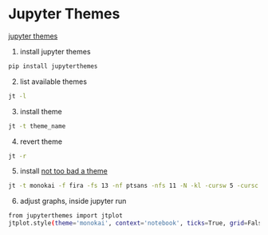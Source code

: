 # Jupyter Themes

[jupyter themes](https://github.com/dunovank/jupyter-themes)
1. install jupyter themes<br/>
```bash
pip install jupyterthemes
```
2. list available themes<br/>
```bash
jt -l
```
3. install theme<br/>
```bash
jt -t theme_name
```
4. revert theme<br/>
```bash
jt -r
```
5. install [not too bad a theme](https://medium.com/@rbmsingh/making-jupyter-dark-mode-great-5adaedd814db)
```bash
jt -t monokai -f fira -fs 13 -nf ptsans -nfs 11 -N -kl -cursw 5 -cursc r -cellw 95% -T
```
6. adjust graphs, inside jupyter run
```bash
from jupyterthemes import jtplot
jtplot.style(theme='monokai', context='notebook', ticks=True, grid=False)
```
